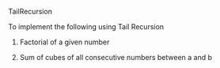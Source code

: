 TailRecursion

To implement the following using Tail Recursion

1. Factorial of a given number

2. Sum of cubes of all consecutive numbers between a and b
